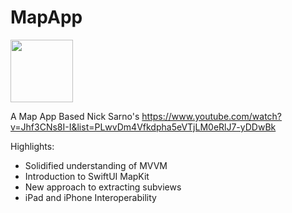 # MapApp
<img src="https://user-images.githubusercontent.com/20109435/174164317-e89dd47f-d344-4225-ab22-e4b7854b3292.png" width="100"> 

A Map App Based Nick Sarno's
https://www.youtube.com/watch?v=Jhf3CNs8I-I&list=PLwvDm4Vfkdpha5eVTjLM0eRlJ7-yDDwBk

Highlights:
- Solidified understanding of MVVM 
- Introduction to SwiftUI MapKit
- New approach to extracting subviews
- iPad and iPhone Interoperability

